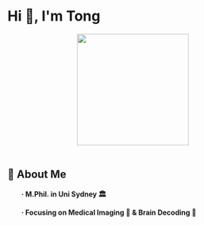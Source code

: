 

# **Hi 👋, I'm Tong**

<div align="center">

  <!-- knock code pictures -->
  <picture>
    <source media="(prefers-color-scheme: dark)" srcset="https://cdn.jsdelivr.net/gh/sun0225SUN/sun0225SUN/assets/images/coding.gif" />
    <source media="(prefers-color-scheme: light)" srcset="https://cdn.jsdelivr.net/gh/sun0225SUN/sun0225SUN/assets/images/developer.svg" height="225px" />
    <img src="https://cdn.jsdelivr.net/gh/sun0225SUN/sun0225SUN/assets/images/coding.gif" />
  </picture>

  
  <div>&nbsp;</div>
  
  


</div>



##  🙋  About Me
**<p>&emsp;&emsp;· M.Phil. in Uni Sydney 🏛</p>**
**<p>&emsp;&emsp;· Focusing on Medical Imaging 📖 & Brain Decoding 🧠 </p>**
  <tr><td>



